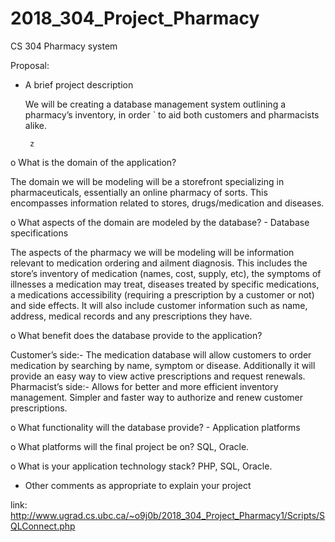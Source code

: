 # 2018_304_Project_Pharmacy

CS 304 Pharmacy system

Proposal:

-  A brief project description


	We will be creating a database management system outlining a pharmacy’s inventory, in order `	to aid both customers and pharmacists alike. 
	
	    z
						
					 					
o What is the domain of the application?

The domain we will be modeling will be a storefront specializing in pharmaceuticals, essentially an online pharmacy of sorts. This encompasses information related to stores, drugs/medication and diseases.
					
o What aspects of the domain are modeled by the database? - Database specifications

The aspects of the pharmacy we will be modeling will be information relevant to medication ordering and ailment diagnosis. This includes the store’s inventory of medication (names, cost, supply, etc), the symptoms of illnesses a medication may treat, diseases treated by specific medications, a medications accessibility (requiring a prescription by a customer or not) and side effects. It will also include customer information such as name, address, medical records and any prescriptions they have.
					
o What benefit does the database provide to the application?

Customer’s side:- The medication database will allow customers to order medication by searching by name, symptom or disease. Additionally it will provide an easy way to view active prescriptions and request renewals.
Pharmacist’s side:- Allows for better and more efficient inventory management. Simpler and faster way to authorize and renew customer prescriptions. 
					
o What functionality will the database provide? - Application platforms
	

					
o What platforms will the final project be on?
SQL, Oracle.
					
o What is your application technology stack?
PHP, SQL, Oracle.
- Other comments as appropriate to explain your project 


link: http://www.ugrad.cs.ubc.ca/~o9j0b/2018_304_Project_Pharmacy1/Scripts/SQLConnect.php

